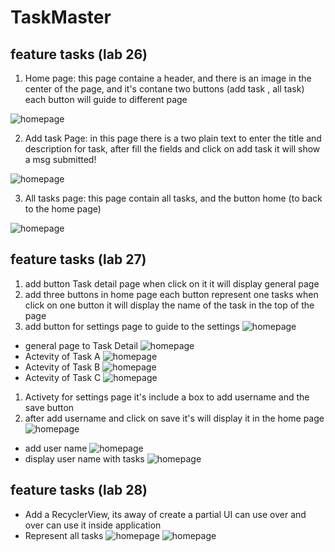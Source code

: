 # TaskMaster

## feature tasks (lab 26)

1. Home page: this page containe a header, and there is an image in the center of the page, and it's contane two buttons (add task , all task) each button will guide to different page

![homepage](./ScreenShots/Capture1.PNG)



2. Add task Page: in this page there is a two plain text to enter the title and description for task, after fill the fields and click on add task it will show a msg submitted!

![homepage](./ScreenShots/Capture2.PNG)


3. All tasks page: this page contain all tasks, and the button home (to back to the home page)

![homepage](./ScreenShots/Capture3.PNG)



## feature tasks (lab 27)

1. add button Task detail page when click on it it will display general page 
2. add three buttons in home page each button represent one tasks when click on one button it will display the name of the task in the top of the page 
3. add button for settings page to guide to the settings
![homepage](./ScreenShots/Capture1-2.PNG)

- general page to  Task Detail 
![homepage](./ScreenShots/Capture2-2.PNG)
- Actevity of Task A
![homepage](./ScreenShots/Capture3-2.PNG)
- Actevity of Task B
![homepage](./ScreenShots/Capture4-2.PNG)
- Actevity of Task C
![homepage](./ScreenShots/Capture5-2.PNG)
1. Activety for settings page it's include a box to add username and the save button 
2. after add username and click on save it's will display it in the home page
![homepage](./ScreenShots/Capture6-2.PNG)
- add user name
![homepage](./ScreenShots/Capture7-2.PNG)
- display user name with tasks
![homepage](./ScreenShots/Capture8-2.PNG)


## feature tasks (lab 28)
- Add a RecyclerView, its away of create a partial UI can use over and over can use it inside application
- Represent all tasks
![homepage](./ScreenShots/lab28.PNG)
![homepage](./ScreenShots/lab28-2.PNG)





